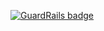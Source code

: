 
[![GuardRails badge](https://badges.production.guardrails.io/shtakai/cd_mean_mean_promise.svg)](https://www.guardrails.io)
